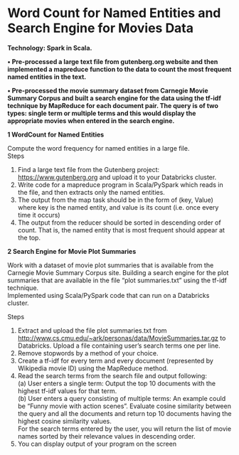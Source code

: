 # Word Count for Named Entities and Search Engine for Movies Data

**Technology: Spark in Scala.**<br>

**•	Pre-processed a large text file from gutenberg.org website and then implemented a mapreduce function to the data to count the most frequent named entities in the text.** <br>

**•	Pre-processed the movie summary dataset from Carnegie Movie Summary Corpus and built a search engine for the data using the tf-idf technique by MapReduce for each document pair. The query is of two types: single term or multiple terms and this would display the appropriate movies when entered in the search engine.**<br>

**1 WordCount for Named Entities**<br>

Compute the word frequency for named entities in a large file. <br>
Steps <br>
1. Find a large text file from the Gutenberg project: https://www.gutenberg.org and upload it to your Databricks cluster.<br>
2. Write code for a mapreduce program in Scala/PySpark which reads in the file, and then extracts only the named entities. <br>
3. The output from the map task should be in the form of (key, Value) where key is the named entity, and value is its count (i.e. once every time it occurs)<br>
4. The output from the reducer should be sorted in descending order of count. That is, the named entity that is most frequent should appear at the top.<br>

**2 Search Engine for Movie Plot Summaries**<br>

Work with a dataset of movie plot summaries that is available from the Carnegie Movie Summary Corpus site. Building a search engine for the plot summaries that are available in the file “plot summaries.txt” using the tf-idf technique.<br>
Implemented using Scala/PySpark code that can run on a Databricks cluster.<br>

Steps<br>
1. Extract and upload the file plot summaries.txt from http://www.cs.cmu.edu/~ark/personas/data/MovieSummaries.tar.gz to Databricks. Upload a file containing user’s search terms one per line.<br>
2. Remove stopwords by a method of your choice.<br>
3. Create a tf-idf for every term and every document (represented by Wikipedia movie ID) using the MapReduce method.<br>
4. Read the search terms from the search file and output following:<br>
(a) User enters a single term: Output the top 10 documents with the highest tf-idf values for that term.<br>
(b) User enters a query consisting of multiple terms: An example could be “Funny movie with action scenes”. Evaluate cosine similarity between the query and all the documents and return top 10 documents having the highest cosine similarity values.<br>
For the search terms entered by the user, you will return the list of movie names sorted by their relevance values in descending order. <br>
5. You can display output of your program on the screen<br>
